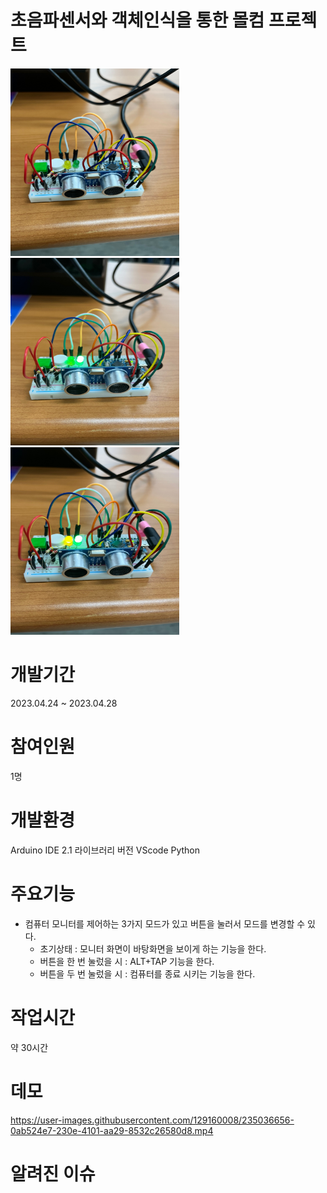 # 초음파센서와 객체인식을 통한 몰컴 프로젝트
<div>
    <img src="picture1.jpg" width="270 "height="300">
    <img src="picture2.jpg" width="270 "height="300">
    <img src="picture3.jpg" width="270 "height="300">
</div>

# 개발기간
2023.04.24 ~ 2023.04.28

# 참여인원
1명

# 개발환경
Arduino IDE 2.1 라이브러리 버전
VScode Python

# 주요기능
+ 컴퓨터 모니터를 제어하는 3가지 모드가 있고 버튼을 눌러서 모드를 변경할 수 있다.
  + 초기상태 : 모니터 화면이 바탕화면을 보이게 하는 기능을 한다.
  + 버튼을 한 번 눌렀을 시 : ALT+TAP 기능을 한다.
  + 버튼을 두 번 눌렀을 시 : 컴퓨터를 종료 시키는 기능을 한다.

# 작업시간
약 30시간

# 데모
https://user-images.githubusercontent.com/129160008/235036656-0ab524e7-230e-4101-aa29-8532c26580d8.mp4

# 알려진 이슈

